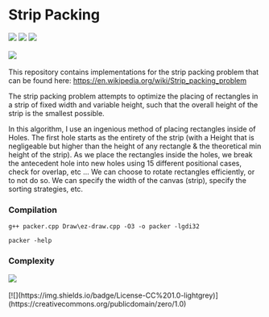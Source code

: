 # Strip Packing
[![](https://img.shields.io/badge/Author-Romain%20Besson-brightgreen)](https://github.com/R-Besson) ![](https://img.shields.io/badge/Started-16/12/2021-brightgreen) ![](https://img.shields.io/badge/Published-22/12/2021-brightgreen) \
<br>
![](https://img.shields.io/badge/C%2B%2B-00599C?style=flat&logo=c%2B%2B&logoColor=white)
<br><br>
This repository contains implementations for the strip packing problem that can be found here: https://en.wikipedia.org/wiki/Strip_packing_problem

The strip packing problem attempts to optimize the placing of rectangles in a strip of fixed width and variable height, such that the overall height of the strip is the smallest possible.

In this algorithm, I use an ingenious method of placing rectangles inside of Holes.
The first hole starts as the entirety of the strip (with a Height that is negligeable but higher than the height of any rectangle & the theoretical min height of the strip).
As we place the rectangles inside the holes, we break the antecedent hole into new holes using 15 different positional cases, check for overlap, etc ...
We can choose to rotate rectangles efficiently, or to not do so. We can specify the width of the canvas (strip), specify the sorting strategies, etc.

<h3>Compilation</h3>

```
g++ packer.cpp Draw\ez-draw.cpp -O3 -o packer -lgdi32
```

```
packer -help
```
<h3>Complexity</h3>
<kbd><img src="https://drive.google.com/uc?id=1mji6LxmmXzAA6rv9C1sTSRNm7m6cAUd1"></kbd>
<br><br>
[![](https://img.shields.io/badge/License-CC%201.0-lightgrey)](https://creativecommons.org/publicdomain/zero/1.0)
